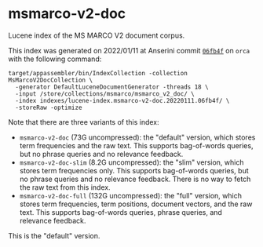 # msmarco-v2-doc

Lucene index of the MS MARCO V2 document corpus.

This index was generated on 2022/01/11 at Anserini commit [`06fb4f`](https://github.com/castorini/anserini/commit/06fb4f9947ff2167c276d8893287453af7680786) on `orca` with the following command:

```
target/appassembler/bin/IndexCollection -collection MsMarcoV2DocCollection \
  -generator DefaultLuceneDocumentGenerator -threads 18 \
  -input /store/collections/msmarco/msmarco_v2_doc/ \
  -index indexes/lucene-index.msmarco-v2-doc.20220111.06fb4f/ \
  -storeRaw -optimize
```

Note that there are three variants of this index:

+ `msmarco-v2-doc` (73G uncompressed): the "default" version, which stores term frequencies and the raw text. This supports bag-of-words queries, but no phrase queries and no relevance feedback.
+ `msmarco-v2-doc-slim` (8.2G uncompressed): the "slim" version, which stores term frequencies only. This supports bag-of-words queries, but no phrase queries and no relevance feedback. There is no way to fetch the raw text from this index.
+ `msmarco-v2-doc-full` (132G uncompressed): the "full" version, which stores term frequencies, term positions, document vectors, and the raw text. This supports bag-of-words queries, phrase queries, and relevance feedback.

This is the "default" version.